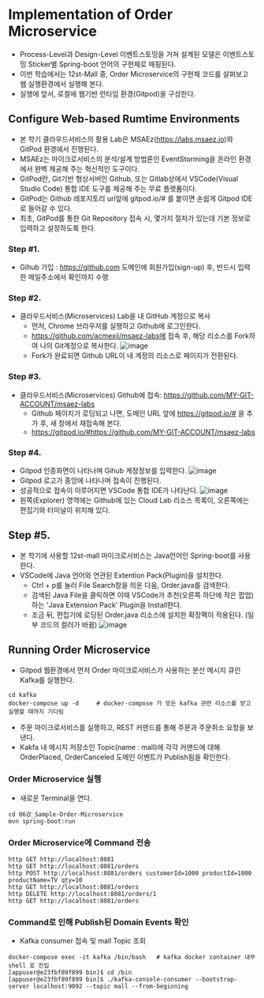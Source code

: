 # Implementation of Order Microservice

- Process-Level과 Design-Level 이벤트스토밍을 거쳐 설계된 모델은 이벤트스토밍 Sticker별 Spring-boot 언어의 구현체로 매핑된다. 
- 이번 학습에서는 12st-Mall 중, Order Microservice의 구현체 코드를 살펴보고 웹 실행환경에서 실행해 본다.
- 실행에 앞서, 로컬에 웹기반 런타임 환경(Gitpod)을 구성한다. 


## Configure Web-based Rumtime Environments
- 본 학기 클라우드서비스의 활용 Lab은 MSAEz(https://labs.msaez.io)와 GitPod 환경에서 진행된다.
- MSAEz는 마이크로서비스의 분석/설계 방법론인 EventStorming을 온라인 환경에서 완벽 제공해 주는 혁신적인 도구이다. 
- GitPod란, Git기반 형상서버인 Github, 또는 Gitlab상에서 VSCode(Visual Studio Code) 통합 IDE 도구를 제공해 주는 무료  플랫폼이다.
- GitPod는 Github 레포지토리 url앞에 gitpod.io/# 를 붙이면 손쉽게 Gitpod IDE로 들어갈 수 있다.
- 최초, GitPod를 통한 Git Repository 접속 시, 몇가지 절차가 있는데 기본 정보로 입력하고 설정하도록 한다. 

### Step #1.
- Gihub 가입 : https://github.com 도메인에 회원가입(sign-up) 후, 반드시 입력한 메일주소에서 확인까지 수행

### Step #2.
- 클라우드서비스(Microservices) Lab을 내 GitHub 계정으로 복사
  - 먼저, Chrome 브라우저를 실행하고 Github에 로그인한다.
  - https://github.com/acmexii/msaez-labs에 접속 후, 해당 리소스를 Fork하여 나의 Git계정으로 복사한다.
![image](https://user-images.githubusercontent.com/35618409/187021900-f0285913-5fab-4ab0-9fe9-a9a4d75a2618.png)
  - Fork가 완료되면 Github URL이 내 계정의 리소스로 페이지가 전환된다.

### Step #3.
- 클라우드서비스(Microservices) Github에 접속: https://github.com/MY-GIT-ACCOUNT/msaez-labs
  - Github 페이지가 로딩되고 나면, 도메인 URL 앞에 https://gitpod.io/# 을 추가 후, 새 창에서 재접속해 본다.
  - https://gitpod.io/#https://github.com/MY-GIT-ACCOUNT/msaez-labs

### Step #4.
- Gitpod 인증화면이 나타나며 Gihub 계정정보를 입력한다.
![image](https://user-images.githubusercontent.com/35618409/187013335-cee187a1-cd43-4752-b881-424af1a9f2f9.png)
- Gitpod 로고가 중앙에 나타나며 접속이 진행된다.
- 성공적으로 접속이 이루어지면 VSCode 통합 IDE가 나타난다.
![image](https://user-images.githubusercontent.com/35618409/187012423-53229178-9221-492f-bf75-b493e99782be.png)
- 왼쪽(Explorer) 영역에는 Github에 있는 Cloud Lab 리소스 목록이, 오른쪽에는 편집기와 터미널이 위치해 있다.

## Step #5.
- 본 학기에 사용할 12st-mall 마이크로서비스는 Java언어인 Spring-boot를 사용한다.
- VSCode에 Java 언어와 연관된 Extention Pack(Plugin)을 설치한다.  
  - Ctrl + p를 눌러 File Search창을 띄운 다음, Order.java를 검색한다.
  - 검색된 Java File을 클릭하면 이때 VSCode가 추천(오른쪽 하단에 작은 팝업)하는 'Java Extension Pack' Plugin을 Install한다.
  - 조금 뒤, 편집기에 로딩된 Order.java 리소스에 설치한 확장팩이 적용된다. (일부 코드의 컬러가 바뀜)
![image](https://user-images.githubusercontent.com/35618409/187050733-23d19286-74cb-4473-af7f-296a9902c251.png)



## Running Order Microservice
- Gitpod 웹환경에서 먼저 Order 마이크로서비스가 사용하는 분산 메시지 큐인 Kafka를 실행한다. 
```
cd kafka
docker-compose up -d     # docker-compose 가 모든 kafka 관련 리소스를 받고 실행할 때까지 기다림
```

- 주문 마이크로서비스를 실행하고, REST 커맨드를 통해 주문과 주문취소 요청을 보낸다.
- Kakfa 내 메시지 저장소인 Topic(name : mall)에 각각 커맨드에 대해 OrderPlaced, OrderCanceled 도메인 이벤트가 Publish됨을 확인한다.

### Order Microservice 실행
- 새로운 Terminal을 연다.
```
cd 06강_Sample-Order-Microservice
mvn spring-boot:run
```

### Order Microservice에 Command 전송
```
http GET http://localhost:8081
http GET http://localhost:8081/orders
http POST http://localhost:8081/orders customerId=1000 productId=1000 productName=TV qty=10 
http GET http://localhost:8081/orders
http DELETE http://localhost:8081/orders/1
http GET http://localhost:8081/orders
```

### Command로 인해 Publish된 Domain Events 확인
- Kafka consumer 접속 및 mall Topic 조회
```
docker-compose exec -it kafka /bin/bash   # kafka docker container 내부 shell 로 진입
[appuser@e23fbf89f899 bin]$ cd /bin
[appuser@e23fbf89f899 bin]$ ./kafka-console-consumer --bootstrap-server localhost:9092 --topic mall --from-beginning
```
